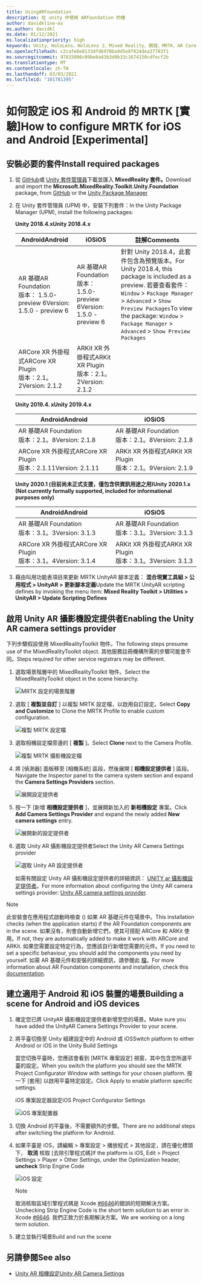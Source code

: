 ```yaml
---
title: UsingARFoundation
description: 在 unity 中使用 ARFoundation 的檔
author: davidkline-ms
ms.author: davidkl
ms.date: 01/12/2021
ms.localizationpriority: high
keywords: Unity、HoloLens、HoloLens 2、Mixed Reality、開發、MRTK、AR Core、AR 套件
ms.openlocfilehash: c2cafe6e8133dfd6970ba9d5e8f824dea37783f1
ms.sourcegitcommit: 97815006c09be0a43b3d9b33c1674150cdfecf2b
ms.translationtype: MT
ms.contentlocale: zh-TW
ms.lasthandoff: 03/03/2021
ms.locfileid: "101781395"
---
```

# <a name="how-to-configure-mrtk-for-ios-and-android-experimental"></a><span data-ttu-id="fa908-104">如何設定 iOS 和 Android 的 MRTK [實驗]</span><span class="sxs-lookup"><span data-stu-id="fa908-104">How to configure MRTK for iOS and Android [Experimental]</span></span>

## <a name="install-required-packages"></a><span data-ttu-id="fa908-105">安裝必要的套件</span><span class="sxs-lookup"><span data-stu-id="fa908-105">Install required packages</span></span>

1. <span data-ttu-id="fa908-106">從 [GitHub](https://github.com/microsoft/MixedRealityToolkit-Unity/releases/tag/v2.3.0)或 [Unity 套件管理員](../../configuration/usingupm.md)下載並匯入 **MixedReality 套件。**</span><span class="sxs-lookup"><span data-stu-id="fa908-106">Download and import the **Microsoft.MixedReality.Toolkit.Unity.Foundation** package, from [GitHub](https://github.com/microsoft/MixedRealityToolkit-Unity/releases/tag/v2.3.0) or the [Unity Package Manager](../../configuration/usingupm.md)</span></span>

1. <span data-ttu-id="fa908-107">在 Unity 套件管理員 (UPM) 中，安裝下列套件：</span><span class="sxs-lookup"><span data-stu-id="fa908-107">In the Unity Package Manager (UPM), install the following packages:</span></span>

    <span data-ttu-id="fa908-108">**Unity 2018.4.x**</span><span class="sxs-lookup"><span data-stu-id="fa908-108">**Unity 2018.4.x**</span></span>

    | <span data-ttu-id="fa908-109">**Android**</span><span class="sxs-lookup"><span data-stu-id="fa908-109">**Android**</span></span> | <span data-ttu-id="fa908-110">**iOS**</span><span class="sxs-lookup"><span data-stu-id="fa908-110">**iOS**</span></span> | <span data-ttu-id="fa908-111">註解</span><span class="sxs-lookup"><span data-stu-id="fa908-111">Comments</span></span> |
    | --- | --- | --- |
    | <span data-ttu-id="fa908-112">AR 基礎</span><span class="sxs-lookup"><span data-stu-id="fa908-112">AR Foundation</span></span>  <br/> <span data-ttu-id="fa908-113">版本： 1.5.0-preview 6</span><span class="sxs-lookup"><span data-stu-id="fa908-113">Version: 1.5.0 - preview 6</span></span> | <span data-ttu-id="fa908-114">AR 基礎</span><span class="sxs-lookup"><span data-stu-id="fa908-114">AR Foundation</span></span>  <br/> <span data-ttu-id="fa908-115">版本： 1.5.0-preview 6</span><span class="sxs-lookup"><span data-stu-id="fa908-115">Version: 1.5.0 - preview 6</span></span> | <span data-ttu-id="fa908-116">針對 Unity 2018.4，此套件包含為預覽版本。</span><span class="sxs-lookup"><span data-stu-id="fa908-116">For Unity 2018.4, this package is included as a preview.</span></span> <span data-ttu-id="fa908-117">若要查看套件： `Window` > `Package Manager` > `Advanced` > `Show Preview Packages`</span><span class="sxs-lookup"><span data-stu-id="fa908-117">To view the package: `Window` > `Package Manager` > `Advanced` > `Show Preview Packages`</span></span> |
    | <span data-ttu-id="fa908-118">ARCore XR 外掛程式</span><span class="sxs-lookup"><span data-stu-id="fa908-118">ARCore XR Plugin</span></span> <br/> <span data-ttu-id="fa908-119">版本：2.1。2</span><span class="sxs-lookup"><span data-stu-id="fa908-119">Version: 2.1.2</span></span> | <span data-ttu-id="fa908-120">ARKit XR 外掛程式</span><span class="sxs-lookup"><span data-stu-id="fa908-120">ARKit XR Plugin</span></span> <br/> <span data-ttu-id="fa908-121">版本：2.1。2</span><span class="sxs-lookup"><span data-stu-id="fa908-121">Version: 2.1.2</span></span> | |

    <span data-ttu-id="fa908-122">**Unity 2019.4. x**</span><span class="sxs-lookup"><span data-stu-id="fa908-122">**Unity 2019.4.x**</span></span>

    | <span data-ttu-id="fa908-123">**Android**</span><span class="sxs-lookup"><span data-stu-id="fa908-123">**Android**</span></span> | <span data-ttu-id="fa908-124">**iOS**</span><span class="sxs-lookup"><span data-stu-id="fa908-124">**iOS**</span></span> |
    | --- | --- |
    | <span data-ttu-id="fa908-125">AR 基礎</span><span class="sxs-lookup"><span data-stu-id="fa908-125">AR Foundation</span></span>  <br/> <span data-ttu-id="fa908-126">版本：2.1。8</span><span class="sxs-lookup"><span data-stu-id="fa908-126">Version: 2.1.8</span></span> |  <span data-ttu-id="fa908-127">AR 基礎</span><span class="sxs-lookup"><span data-stu-id="fa908-127">AR Foundation</span></span>  <br/> <span data-ttu-id="fa908-128">版本：2.1。8</span><span class="sxs-lookup"><span data-stu-id="fa908-128">Version: 2.1.8</span></span> |
    | <span data-ttu-id="fa908-129">ARCore XR 外掛程式</span><span class="sxs-lookup"><span data-stu-id="fa908-129">ARCore XR Plugin</span></span> <br/> <span data-ttu-id="fa908-130">版本：2.1.11</span><span class="sxs-lookup"><span data-stu-id="fa908-130">Version: 2.1.11</span></span> | <span data-ttu-id="fa908-131">ARKit XR 外掛程式</span><span class="sxs-lookup"><span data-stu-id="fa908-131">ARKit XR Plugin</span></span> <br/> <span data-ttu-id="fa908-132">版本：2.1。9</span><span class="sxs-lookup"><span data-stu-id="fa908-132">Version: 2.1.9</span></span> |

    <span data-ttu-id="fa908-133">**Unity 2020.1 (目前尚未正式支援，僅包含供資訊用途之用)**</span><span class="sxs-lookup"><span data-stu-id="fa908-133">**Unity 2020.1.x (Not currently formally supported, included for informational purposes only)**</span></span>

    | <span data-ttu-id="fa908-134">**Android**</span><span class="sxs-lookup"><span data-stu-id="fa908-134">**Android**</span></span> | <span data-ttu-id="fa908-135">**iOS**</span><span class="sxs-lookup"><span data-stu-id="fa908-135">**iOS**</span></span> |
    | --- | --- |
    | <span data-ttu-id="fa908-136">AR 基礎</span><span class="sxs-lookup"><span data-stu-id="fa908-136">AR Foundation</span></span>  <br/> <span data-ttu-id="fa908-137">版本：3.1。3</span><span class="sxs-lookup"><span data-stu-id="fa908-137">Version: 3.1.3</span></span> |  <span data-ttu-id="fa908-138">AR 基礎</span><span class="sxs-lookup"><span data-stu-id="fa908-138">AR Foundation</span></span>  <br/> <span data-ttu-id="fa908-139">版本：3.1。3</span><span class="sxs-lookup"><span data-stu-id="fa908-139">Version: 3.1.3</span></span> |
    | <span data-ttu-id="fa908-140">ARCore XR 外掛程式</span><span class="sxs-lookup"><span data-stu-id="fa908-140">ARCore XR Plugin</span></span> <br/> <span data-ttu-id="fa908-141">版本：3.1。4</span><span class="sxs-lookup"><span data-stu-id="fa908-141">Version: 3.1.4</span></span> | <span data-ttu-id="fa908-142">ARKit XR 外掛程式</span><span class="sxs-lookup"><span data-stu-id="fa908-142">ARKit XR Plugin</span></span> <br/> <span data-ttu-id="fa908-143">版本：3.1。3</span><span class="sxs-lookup"><span data-stu-id="fa908-143">Version: 3.1.3</span></span> |

1. <span data-ttu-id="fa908-144">藉由叫用功能表項目來更新 MRTK UnityAR 腳本定義： **混合現實工具組 > 公用程式 > UnityAR > 更新腳本定義**</span><span class="sxs-lookup"><span data-stu-id="fa908-144">Update the MRTK UnityAR scripting defines by invoking the menu item: **Mixed Reality Toolkit > Utilities > UnityAR > Update Scripting Defines**</span></span>

## <a name="enabling-the-unity-ar-camera-settings-provider"></a><span data-ttu-id="fa908-145">啟用 Unity AR 攝影機設定提供者</span><span class="sxs-lookup"><span data-stu-id="fa908-145">Enabling the Unity AR camera settings provider</span></span>

<span data-ttu-id="fa908-146">下列步驟假設使用 MixedRealityToolkit 物件。</span><span class="sxs-lookup"><span data-stu-id="fa908-146">The following steps presume use of the MixedRealityToolkit object.</span></span> <span data-ttu-id="fa908-147">其他服務註冊機構所需的步驟可能會不同。</span><span class="sxs-lookup"><span data-stu-id="fa908-147">Steps required for other service registrars may be different.</span></span>

1. <span data-ttu-id="fa908-148">選取場景階層中的 MixedRealityToolkit 物件。</span><span class="sxs-lookup"><span data-stu-id="fa908-148">Select the MixedRealityToolkit object in the scene hierarchy.</span></span>

    ![MRTK 設定的場景階層](../images/MRTK_ConfiguredHierarchy.png)

1. <span data-ttu-id="fa908-150">選取 [ **複製並自訂** ] 以複製 MRTK 設定檔，以啟用自訂設定。</span><span class="sxs-lookup"><span data-stu-id="fa908-150">Select **Copy and Customize** to Clone the MRTK Profile to enable custom configuration.</span></span>

    ![複製 MRTK 設定檔](../images/camera-system/CloneProfileARFoundation.png)

1. <span data-ttu-id="fa908-152">選取相機設定檔旁邊的 [ **複製** ]。</span><span class="sxs-lookup"><span data-stu-id="fa908-152">Select **Clone** next to the Camera Profile.</span></span>

    ![複製 MRTK 攝影機設定檔](../images/camera-system/CloneCameraProfileARFoundation.png)

1. <span data-ttu-id="fa908-154">將 [偵測器] 面板移至 [相機系統] 區段，然後展開 [ **相機設定提供者** ] 區段。</span><span class="sxs-lookup"><span data-stu-id="fa908-154">Navigate the Inspector panel to the camera system section and expand the **Camera Settings Providers** section.</span></span>

    ![展開設定提供者](../images/camera-system/ExpandProviders.png)

1. <span data-ttu-id="fa908-156">按一下 [新增 **相機設定提供者** ]，並展開新加入的 **新相機設定** 專案。</span><span class="sxs-lookup"><span data-stu-id="fa908-156">Click **Add Camera Settings Provider** and expand the newly added **New camera settings** entry.</span></span>

    ![展開新的設定提供者](../images/camera-system/ExpandNewProvider.png)

1. <span data-ttu-id="fa908-158">選取 Unity AR 攝影機設定提供者</span><span class="sxs-lookup"><span data-stu-id="fa908-158">Select the Unity AR Camera Settings provider</span></span>

    ![選取 Unity AR 設定提供者](../images/camera-system/SelectUnityArSettings.png)

    <span data-ttu-id="fa908-160">如需有關設定 Unity AR 攝影機設定提供者的詳細資訊： [UNITY ar 攝影機設定提供者](../camera-system/unity-ar-camera-settings.md)。</span><span class="sxs-lookup"><span data-stu-id="fa908-160">For more information about configuring the Unity AR camera settings provider: [Unity AR camera settings provider](../camera-system/unity-ar-camera-settings.md).</span></span>

> [!NOTE]
> <span data-ttu-id="fa908-161">此安裝會在應用程式啟動時檢查 () 如果 AR 基礎元件在場景中。</span><span class="sxs-lookup"><span data-stu-id="fa908-161">This installation checks (when the application starts) if the AR Foundation components are in the scene.</span></span> <span data-ttu-id="fa908-162">如果沒有，則會自動新增它們，使其可搭配 ARCore 和 ARKit 使用。</span><span class="sxs-lookup"><span data-stu-id="fa908-162">If not, they are automatically added to make it work with ARCore and ARKit.</span></span>
> <span data-ttu-id="fa908-163">如果您需要設定特定行為，您應該自行新增您需要的元件。</span><span class="sxs-lookup"><span data-stu-id="fa908-163">If you need to set a specific behaviour, you should add the components you need by yourself.</span></span>
> <span data-ttu-id="fa908-164">如需 AR 基礎元件和安裝的詳細資訊，請參閱此 [檔](https://docs.unity3d.com/Packages/com.unity.xr.arfoundation@2.2/manual/index.html#samples)。</span><span class="sxs-lookup"><span data-stu-id="fa908-164">For more information about AR Foundation components and installation, check this [documentation](https://docs.unity3d.com/Packages/com.unity.xr.arfoundation@2.2/manual/index.html#samples).</span></span>

## <a name="building-a-scene-for-android-and-ios-devices"></a><span data-ttu-id="fa908-165">建立適用于 Android 和 iOS 裝置的場景</span><span class="sxs-lookup"><span data-stu-id="fa908-165">Building a scene for Android and iOS devices</span></span>

1. <span data-ttu-id="fa908-166">確定您已將 UnityAR 攝影機設定提供者新增至您的場景。</span><span class="sxs-lookup"><span data-stu-id="fa908-166">Make sure you have added the UnityAR Camera Settings Provider to your scene.</span></span>

1. <span data-ttu-id="fa908-167">將平臺切換至 Unity 組建設定中的 Android 或 iOS</span><span class="sxs-lookup"><span data-stu-id="fa908-167">Switch platform to either Android or iOS in the Unity Build Settings</span></span>

    <span data-ttu-id="fa908-168">當您切換平臺時，您應該會看到 [MRTK 專案設定] 視窗，其中包含您所選平臺的設定。</span><span class="sxs-lookup"><span data-stu-id="fa908-168">When you switch the platform you should see the MRTK Project Configurator Window with settings for your chosen platform.</span></span>  <span data-ttu-id="fa908-169">按一下 [套用] 以啟用平臺特定設定。</span><span class="sxs-lookup"><span data-stu-id="fa908-169">Click Apply to enable platform specific settings.</span></span>

    <span data-ttu-id="fa908-170">iOS 專案設定器設定</span><span class="sxs-lookup"><span data-stu-id="fa908-170">iOS Project Configurator Settings</span></span>

    ![iOS 專案配置器](../images/camera-system/MRTKProjectConfigurator.png)

1. <span data-ttu-id="fa908-172">切換 Android 的平臺後，不需要額外的步驟。</span><span class="sxs-lookup"><span data-stu-id="fa908-172">There are no additional steps after switching the platform for Android.</span></span>

1. <span data-ttu-id="fa908-173">如果平臺是 iOS，請編輯 > 專案設定 > 播放程式 > 其他設定，請在優化標頭下， **取消** 核取 [去除引擎程式碼]</span><span class="sxs-lookup"><span data-stu-id="fa908-173">If the platform is iOS, Edit > Project Settings > Player > Other Settings, under the Optimization header, **uncheck** Strip Engine Code</span></span>

    ![iOS 設定](../images/camera-system/UncheckStripEngineCodeiOS.png)

    > [!NOTE]
    > <span data-ttu-id="fa908-175">取消核取區域引擎程式碼是 Xcode [#6646](https://github.com/microsoft/MixedRealityToolkit-Unity/issues/6646)的錯誤的短期解決方案。</span><span class="sxs-lookup"><span data-stu-id="fa908-175">Unchecking Strip Engine Code is the short term solution to an error in Xcode [#6646](https://github.com/microsoft/MixedRealityToolkit-Unity/issues/6646).</span></span>  <span data-ttu-id="fa908-176">我們正致力於長期解決方案。</span><span class="sxs-lookup"><span data-stu-id="fa908-176">We are working on a long term solution.</span></span>

1. <span data-ttu-id="fa908-177">建立並執行場景</span><span class="sxs-lookup"><span data-stu-id="fa908-177">Build and run the scene</span></span>

## <a name="see-also"></a><span data-ttu-id="fa908-178">另請參閱</span><span class="sxs-lookup"><span data-stu-id="fa908-178">See also</span></span>

- [<span data-ttu-id="fa908-179">Unity AR 相機設定</span><span class="sxs-lookup"><span data-stu-id="fa908-179">Unity AR Camera Settings</span></span>](../camera-system/unity-ar-camera-settings.md)
